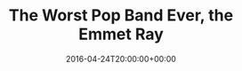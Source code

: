 ---
templateKey: event
guid: 089921c7-6eab-11ea-99c5-002590d1d1b0
date: 2016-04-24T20:00:00+00:00
eventTime: '8pm'
title: The Worst Pop Band Ever, the Emmet Ray
artist: The Worst Pop Band Ever
city: Toronto
venue: the Emmet Ray
group: The Worst Pop Band Ever
---